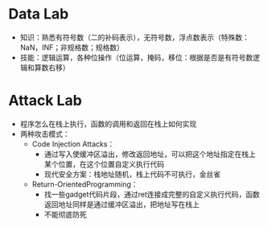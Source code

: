 # Data Lab
- 知识：熟悉有符号数（二的补码表示），无符号数，浮点数表示（特殊数：NaN，INF；非规格数；规格数）
- 技能：逻辑运算，各种位操作（位运算，掩码，移位：根据是否是有符号数逻辑和算数右移）
# Attack Lab
- 程序怎么在栈上执行，函数的调用和返回在栈上如何实现
- 两种攻击模式：
	-  Code Injection Attacks：
		- 通过写入使缓冲区溢出，修改返回地址，可以把这个地址指定在栈上某个位置，在这个位置自定义执行代码
		- 现代安全方案：栈地址随机，栈上代码不可执行，金丝雀
	- Return-OrientedProgramming：
		- 找一些gadget代码片段，通过ret连接成完整的自定义执行代码，函数返回地址同样是通过缓冲区溢出，把地址写在栈上
		- 不能彻底防死
